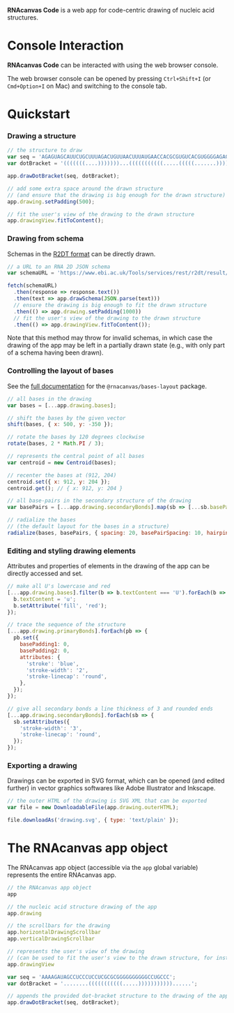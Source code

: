 <b>RNAcanvas Code</b> is a web app for code-centric drawing of nucleic acid structures.

# Console Interaction

<b>RNAcanvas Code</b> can be interacted with using the web browser console.

The web browser console can be opened by pressing `Ctrl+Shift+I` (or `Cmd+Option+I` on Mac)
and switching to the console tab.

# Quickstart

### Drawing a structure

```javascript
// the structure to draw
var seq = 'AGAGUAGCAUUCUGCUUUAGACUGUUAACUUUAUGAACCACGCGUGUCACGUGGGGAGAGUUAACAGCGCCC';
var dotBracket = '(((((((....)))))))...(((((((((((.....(((((.......)))))..))))))))))).....';

app.drawDotBracket(seq, dotBracket);

// add some extra space around the drawn structure
// (and ensure that the drawing is big enough for the drawn structure)
app.drawing.setPadding(500);

// fit the user's view of the drawing to the drawn structure
app.drawingView.fitToContent();
```

### Drawing from schema

Schemas in the [R2DT format](https://rnacentral.org/r2dt)
can be directly drawn.

```javascript
// a URL to an RNA 2D JSON schema
var schemaURL = 'https://www.ebi.ac.uk/Tools/services/rest/r2dt/result/r2dt-R20240905-135809-0737-54467708-p1m/json';

fetch(schemaURL)
  .then(response => response.text())
  .then(text => app.drawSchema(JSON.parse(text)))
  // ensure the drawing is big enough to fit the drawn structure
  .then(() => app.drawing.setPadding(1000))
  // fit the user's view of the drawing to the drawn structure
  .then(() => app.drawingView.fitToContent());
```

Note that this method may throw for invalid schemas,
in which case the drawing of the app may be left in a partially drawn state
(e.g., with only part of a schema having been drawn).

### Controlling the layout of bases

See the [full documentation](https://pzhaojohnson.github.io/rnacanvas.bases-layout/)
for the `@rnacanvas/bases-layout` package.

```javascript
// all bases in the drawing
var bases = [...app.drawing.bases];

// shift the bases by the given vector
shift(bases, { x: 500, y: -350 });

// rotate the bases by 120 degrees clockwise
rotate(bases, 2 * Math.PI / 3);

// represents the central point of all bases
var centroid = new Centroid(bases);

// recenter the bases at (912, 204)
centroid.set({ x: 912, y: 204 });
centroid.get(); // { x: 912, y: 204 }

// all base-pairs in the secondary structure of the drawing
var basePairs = [...app.drawing.secondaryBonds].map(sb => [...sb.basePair]];

// radialize the bases
// (the default layout for the bases in a structure)
radialize(bases, basePairs, { spacing: 20, basePairSpacing: 10, hairpinLoopSpacing: 10 });
```

### Editing and styling drawing elements

Attributes and properties of elements in the drawing of the app can be directly accessed and set.

```javascript
// make all U's lowercase and red
[...app.drawing.bases].filter(b => b.textContent === 'U').forEach(b => {
  b.textContent = 'u';
  b.setAttribute('fill', 'red');
});

// trace the sequence of the structure
[...app.drawing.primaryBonds].forEach(pb => {
  pb.set({
    basePadding1: 0,
    basePadding2: 0,
    attributes: {
      'stroke': 'blue',
      'stroke-width': '2',
      'stroke-linecap': 'round',
    },
  });
});

// give all secondary bonds a line thickness of 3 and rounded ends
[...app.drawing.secondaryBonds].forEach(sb => {
  sb.setAttributes({
    'stroke-width': '3',
    'stroke-linecap': 'round',
  });
});
```

### Exporting a drawing

Drawings can be exported in SVG format,
which can be opened (and edited further) in vector graphics softwares
like Adobe Illustrator and Inkscape.

```javascript
// the outer HTML of the drawing is SVG XML that can be exported
var file = new DownloadableFile(app.drawing.outerHTML);

file.downloadAs('drawing.svg', { type: 'text/plain' });
```

# The RNAcanvas app object

The RNAcanvas app object (accessible via the `app` global variable)
represents the entire RNAcanvas app.

```javascript
// the RNAcanvas app object
app

// the nucleic acid structure drawing of the app
app.drawing

// the scrollbars for the drawing
app.horizontalDrawingScrollbar
app.verticalDrawingScrollbar

// represents the user's view of the drawing
// (can be used to fit the user's view to the drawn structure, for instance)
app.drawingView

var seq = 'AAAAGAUAGCCUCCCUCCUCGCGCGGGGGGGGGGCCUGCCC';
var dotBracket = '........(((((((((((.....)))))))))))......';

// appends the provided dot-bracket structure to the drawing of the app
app.drawDotBracket(seq, dotBracket);
```
